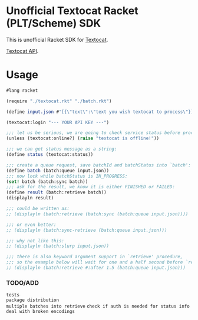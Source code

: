 # Unofficial Textocat Racket (PLT/Scheme) SDK

This is unofficial Racket SDK for [Textocat](http://textocat.com).

[Textocat API](http://docs.textocat.com/).

# Usage

```scheme
#lang racket

(require "./textocat.rkt" "./batch.rkt")

(define input.json #"[{\"text\":\"text you wish textocat to process\"}]")

(textocat:login "--- YOUR API KEY ---")

;;; let us be serious, we are going to check service status before proceed:
(unless (textocat:online?) (raise "textocat is offline!"))

;;; we can get status message as a string:
(define status (textocat:status))

;;; create a queue request, save batchId and batchStatus into `batch':
(define batch (batch:queue input.json))
;;; now lock while batchStatus is IN_PROGRESS:
(set! batch (batch:sync batch))
;;; ask for the result, we know it is either FINISHED or FAILED:
(define result (batch:retrieve batch))
(displayln result)

;;; could be written as:
;; (displayln (batch:retrieve (batch:sync (batch:queue input.json))))

;;; or even better:
;; (displayln (batch:sync-retrieve (batch:queue input.json)))

;;; why not like this:
;; (displayln (batch:slurp input.json))

;;; there is also keyword argument support in `retrieve' procedure,
;;; so the example below will wait for one and a half second before `retrieve'.
;; (displayln (batch:retrieve #:after 1.5 (batch:queue input.json)))
```

### TODO/ADD
  `tests`<br>
  `package distribution`<br>
  `multiple batches into retrieve`
  `check if auth is needed for status info`
  `deal with broken encodings`

